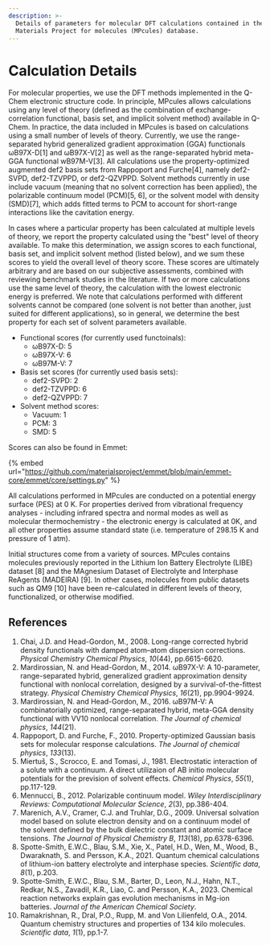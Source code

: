 ```yaml
---
description: >-
  Details of parameters for molecular DFT calculations contained in the
  Materials Project for molecules (MPcules) database.
---
```


# Calculation Details

For molecular properties, we use the DFT methods implemented in the Q-Chem electronic structure code. In principle, MPcules allows calculations using any level of theory (defined as the combination of exchange-correlation functional, basis set, and implicit solvent method) available in Q-Chem. In practice, the data included in MPcules is based on calculations using a small number of levels of theory. Currently, we use the range-separated hybrid generalized gradient approximation (GGA) functionals ωB97X-D\[1] and ωB97X-V\[2] as well as the range-separated hybrid meta-GGA functional wB97M-V\[3]. All calculations use the property-optimized augmented def2 basis sets from Rappoport and Furche\[4], namely def2-SVPD, def2-TZVPPD, or def2-QZVPPD. Solvent methods currently in use include vacuum (meaning that no solvent correction has been applied), the polarizable continuum model (PCM)\[5, 6], or the solvent model with density (SMD)\[7], which adds fitted terms to PCM to account for short-range interactions like the cavitation energy.

In cases where a particular property has been calculated at multiple levels of theory, we report the property calculated using the "best" level of theory available. To make this determination, we assign scores to each functional, basis set, and implicit solvent method (listed below), and we sum these scores to yield the overall level of theory score. These scores are ultimately arbitrary and are based on our subjective assessments, combined with reviewing benchmark studies in the literature. If two or more calculations use the same level of theory, the calculation with the lowest electronic energy is preferred. We note that calculations performed with different solvents cannot be compared (one solvent is not better than another, just suited for different applications), so in general, we determine the best property for each set of solvent parameters available.

* Functional scores (for currently used functoinals):
  * ωB97X-D: 5
  * ωB97X-V: 6
  * ωB97M-V: 7
* Basis set scores (for currently used basis sets):
  * def2-SVPD: 2
  * def2-TZVPPD: 6
  * def2-QZVPPD: 7
* Solvent method scores:
  * Vacuum: 1
  * PCM: 3
  * SMD: 5

Scores can also be found in Emmet:

{% embed url="https://github.com/materialsproject/emmet/blob/main/emmet-core/emmet/core/settings.py" %}

All calculations performed in MPcules are conducted on a potential energy surface (PES) at 0 K. For properties derived from vibrational frequency analyses - including infrared spectra and normal modes as well as molecular thermochemistry - the electronic energy is calculated at 0K, and all other properties assume standard state (i.e. temperature of 298.15 K and pressure of 1 atm).

Initial structures come from a variety of sources. MPcules contains molecules previously reported in the Lithium Ion Battery Electrolyte (LIBE) dataset \[8] and the MAgnesium Dataset of Electrolyte and Interphase ReAgents (MADEIRA) \[9]. In other cases, molecules from public datasets such as QM9 \[10] have been re-calculated in different levels of theory, functionalized, or otherwise modified.

## References

1. Chai, J.D. and Head-Gordon, M., 2008. Long-range corrected hybrid density functionals with damped atom–atom dispersion corrections. _Physical Chemistry Chemical Physics_, _10_(44), pp.6615-6620.
2. Mardirossian, N. and Head-Gordon, M., 2014. ωB97X-V: A 10-parameter, range-separated hybrid, generalized gradient approximation density functional with nonlocal correlation, designed by a survival-of-the-fittest strategy. _Physical Chemistry Chemical Physics_, _16_(21), pp.9904-9924.
3. Mardirossian, N. and Head-Gordon, M., 2016. ωB97M-V: A combinatorially optimized, range-separated hybrid, meta-GGA density functional with VV10 nonlocal correlation. _The Journal of chemical physics_, _144_(21).
4. Rappoport, D. and Furche, F., 2010. Property-optimized Gaussian basis sets for molecular response calculations. _The Journal of chemical physics_, _133_(13).
5. Miertuš, S., Scrocco, E. and Tomasi, J., 1981. Electrostatic interaction of a solute with a continuum. A direct utilizaion of AB initio molecular potentials for the prevision of solvent effects. _Chemical Physics_, _55_(1), pp.117-129.
6. Mennucci, B., 2012. Polarizable continuum model. _Wiley Interdisciplinary Reviews: Computational Molecular Science_, _2_(3), pp.386-404.
7. Marenich, A.V., Cramer, C.J. and Truhlar, D.G., 2009. Universal solvation model based on solute electron density and on a continuum model of the solvent defined by the bulk dielectric constant and atomic surface tensions. _The Journal of Physical Chemistry B_, _113_(18), pp.6378-6396.
8. Spotte-Smith, E.W.C., Blau, S.M., Xie, X., Patel, H.D., Wen, M., Wood, B., Dwaraknath, S. and Persson, K.A., 2021. Quantum chemical calculations of lithium-ion battery electrolyte and interphase species. _Scientific data_, _8_(1), p.203.
9. Spotte-Smith, E.W.C., Blau, S.M., Barter, D., Leon, N.J., Hahn, N.T., Redkar, N.S., Zavadil, K.R., Liao, C. and Persson, K.A., 2023. Chemical reaction networks explain gas evolution mechanisms in Mg-ion batteries. _Journal of the American Chemical Society_.
10. Ramakrishnan, R., Dral, P.O., Rupp, M. and Von Lilienfeld, O.A., 2014. Quantum chemistry structures and properties of 134 kilo molecules. _Scientific data_, _1_(1), pp.1-7.
